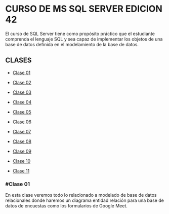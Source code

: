 # CURSO DE MS SQL SERVER EDICION 42
El curso de SQL Server tiene como propósito práctico que el estudiante comprenda el lenguaje SQL y sea capaz de implementar los objetos de una base de datos definida en el modelamiento de la base de datos.

## CLASES
* [Clase 01](#Clase-01)
  
* [Clase 02](#Clase-02)
  
* [Clase 03](#Clase-03)
* [Clase 04](#Clase-04)
* [Clase 05](#Clase-05)
* [Clase 06](#Clase-06)
* [Clase 07](#Clase-07)
* [Clase 08](#Clase-08)
* [Clase 09](#Clase-09)
* [Clase 10](#Clase-10)
* [Clase 11](#Clase-11)





### #Clase 01
En esta clase veremos todo lo relacionado a modelado de base de datos relacionales donde haremos un diagrama entidad relación para una base de datos de encuestas como los formularios de Google Meet.
